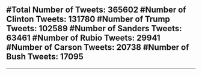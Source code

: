 #Total Number of Tweets: 365602 
#Number of Clinton Tweets: 131780
#Number of Trump Tweets: 102589
#Number of Sanders Tweets: 63461
#Number of Rubio Tweets: 29941
#Number of Carson Tweets: 20738
#Number of Bush Tweets: 17095
---
---
